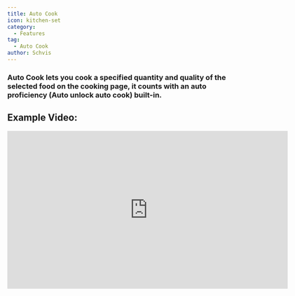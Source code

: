 ```yaml
---
title: Auto Cook
icon: kitchen-set
category:
  - Features
tag:
  - Auto Cook
author: Schvis
---
```


### Auto Cook lets you cook a specified quantity and quality of the selected food on the cooking page, it counts with an auto proficiency (Auto unlock auto cook) built-in.

## Example Video:

<iframe width="640" height="360" src="https://www.youtube.com/embed/T_X13AXiAiY?list=PL5eI1Tb64p56g27qfYk7VuFTz4FK6YrKa" title="Korepi - Auto Cook" frameborder="0" allow="accelerometer; autoplay; clipboard-write; encrypted-media; gyroscope; picture-in-picture; web-share" allowfullscreen></iframe>